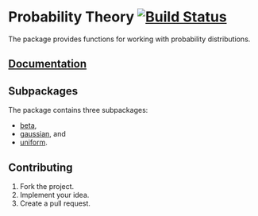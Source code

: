 # Probability Theory [![Build Status][travis-svg]][travis-url]

The package provides functions for working with probability distributions.

## [Documentation][doc]

## Subpackages

The package contains three subpackages:

* [beta](beta),
* [gaussian](gaussian), and
* [uniform](uniform).

## Contributing

1. Fork the project.
2. Implement your idea.
3. Create a pull request.

[doc]: http://godoc.org/github.com/ready-steady/probability
[travis-svg]: https://travis-ci.org/ready-steady/probability.svg?branch=master
[travis-url]: https://travis-ci.org/ready-steady/probability
